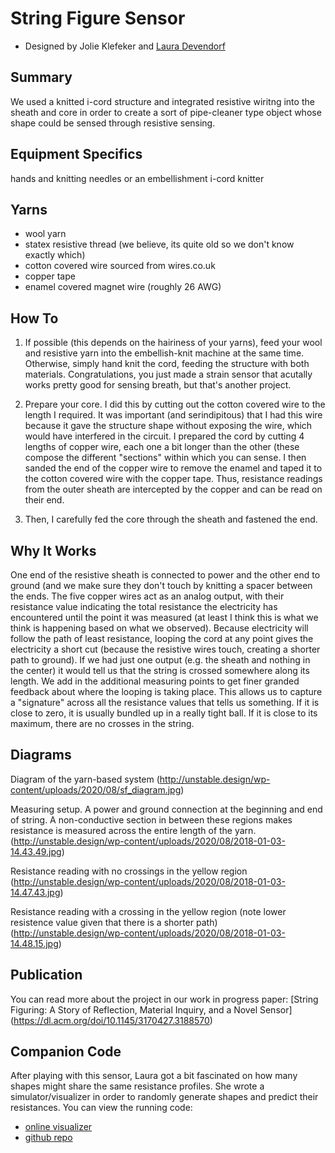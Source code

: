 # String Figure Sensor
- Designed by Jolie Klefeker and [Laura Devendorf](https://github.com/devendork) 

## Summary 
We used a knitted i-cord structure and integrated resistive wiritng into the sheath and core in order to create a sort of pipe-cleaner type object whose shape could be sensed through resistive sensing. 


## Equipment Specifics
hands and knitting needles or an embellishment i-cord knitter

## Yarns
- wool yarn
- statex resistive thread (we believe, its quite old so we don't know exactly which)
- cotton covered wire sourced from wires.co.uk
- copper tape
- enamel covered magnet wire (roughly 26 AWG)


## How To

1. If possible (this depends on the hairiness of your yarns), feed your wool and resistive yarn into the embellish-knit machine at the same time. Otherwise, simply hand knit the cord, feeding the structure with both materials. Congratulations, you just made a strain sensor that acutally works pretty good for sensing breath, but that's another project. 

 
2. Prepare your core. I did this by cutting out the cotton covered wire to the length I required. It was important (and serindipitous) that I had this wire because it gave the structure shape without exposing the wire, which would have interfered in the circuit. I prepared the cord by cutting 4 lengths of copper wire, each one a bit longer than the other (these compose the different "sections" within which you can sense. I then sanded the end of the copper wire to remove the enamel and taped it to the cotton covered wire with the copper tape. Thus, resistance readings from the outer sheath are intercepted by the copper and can be read on their end. 

3. Then, I carefully fed the core through the sheath and fastened the end. 

## Why It Works

One end of the resistive sheath is connected to power and the other end to ground (and we make sure they don't touch by knitting a spacer between the ends. The five copper wires act as an analog output, with their resistance value indicating the total resistance the electricity has encountered until the point it was measured (at least I think this is what we think is happening based on what we observed). Because electricity will follow the path of least resistance, looping the cord at any point gives the electricity a short cut (because the resistive wires touch, creating a shorter path to ground). If we had just one output (e.g. the sheath and nothing in the center) it would tell us that the string is crossed somewhere along its length. We add in the additional measuring points to get finer granded feedback about where the looping is taking place. This allows us to capture a "signature" across all the resistance values that tells us something. If it is close to zero, it is usually bundled up in a really tight ball. If it is close to its maximum, there are no crosses in the string. 


## Diagrams

Diagram of the yarn-based system
(http://unstable.design/wp-content/uploads/2020/08/sf_diagram.jpg)

Measuring setup. A power and ground connection at the beginning and end of string. A non-conductive section in between these regions makes resistance is measured across the entire length of the yarn.
(http://unstable.design/wp-content/uploads/2020/08/2018-01-03-14.43.49.jpg)

Resistance reading with no crossings in the yellow region
(http://unstable.design/wp-content/uploads/2020/08/2018-01-03-14.47.43.jpg)

Resistance reading with a crossing in the yellow region (note lower resistence value given that there is a shorter path)
(http://unstable.design/wp-content/uploads/2020/08/2018-01-03-14.48.15.jpg)


## Publication

You can read more about the project in our work in progress paper: [String Figuring: A Story of Reflection, Material Inquiry, and a Novel Sensor] (https://dl.acm.org/doi/10.1145/3170427.3188570) 

## Companion Code

After playing with this sensor, Laura got a bit fascinated on how many shapes might share the same resistance profiles. She wrote a simulator/visualizer in order to randomly generate shapes and predict their resistances. You can view the running code:
- [online visualizer](http://artfordorks.com/dev/stringfigures/)
- [github repo](https://github.com/Devendork/stringfigures)


